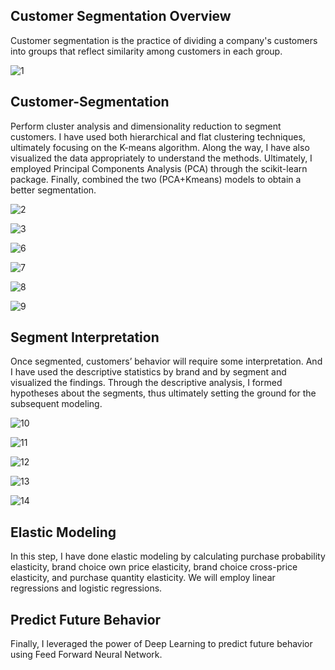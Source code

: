## Customer Segmentation Overview

Customer segmentation is the practice of dividing a company's customers into groups that reflect similarity among customers in each group.

![1](1.png)


## Customer-Segmentation

Perform cluster analysis and dimensionality reduction to segment customers.
I have used both hierarchical and flat clustering techniques, ultimately focusing on the K-means algorithm. Along the way, I have also visualized the data appropriately to understand the methods. Ultimately, I employed Principal Components Analysis (PCA) through the scikit-learn package. Finally, combined the two (PCA+Kmeans) models to obtain a better segmentation. 

![2](img/2.png)

![3](img/3.png)

![6](img/6.png)

![7](img/7.png)

![8](img/8.png)

![9](img/9.png)


## Segment Interpretation
Once segmented, customers’ behavior will require some interpretation. And I have used the descriptive statistics by brand and by segment and visualized the findings. Through the descriptive analysis, I formed hypotheses about the segments, thus ultimately setting the ground for the subsequent modeling.

![10](img/10.png)

![11](img/11.png)

![12](img/12.png)

![13](img/13.png)

![14](img/14.png)


## Elastic Modeling
In this step, I have done elastic modeling by calculating purchase probability elasticity, brand choice own price elasticity, brand choice cross-price elasticity, and purchase quantity elasticity. We will employ linear regressions and logistic regressions. 

## Predict Future Behavior
Finally, I leveraged the power of Deep Learning to predict future behavior using Feed Forward Neural Network.




